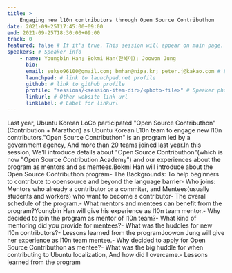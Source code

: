 ```yaml
---
title: >
    Engaging new l10n contributors through Open Source Contributhon 
date: 2021-09-25T17:45:00+09:00
end: 2021-09-25T18:30:00+09:00
track: 0
featured: false # If it's true. This session will appear on main page.
speakers: # Speaker info
    - name: Youngbin Han; Bokmi Han(한복미); Joowon Jung
      bio: 
      email: sukso96100@gmail.com; bmhan@nipa.kr; peter.j@kakao.com # Email
      launchpad: # link to launchpad.net profile
      github: # link to github profile
      profile: "sessions/<session-item-dir>/<photo-file>" # Speaker photo
      linkurl: # Other website link url
      linklabel: # Label for linkurl
---
```

Last year, Ubuntu Korean LoCo participated "Open Source Contributhon"(Contribution + Marathon) as Ubuntu Korean L10n team to engage new l10n contributors."Open Source Contributhon" is an program led by a government agency, And more than 20 teams joined last year.In this session, We'll introduce details about "Open Source Contributhon"(which is now "Open Source Contribution Academy") and our experiences about the program as mentors and as mentees.Bokmi Han will introduce about the Open Source Contributhon program- The Backgrounds: To help beginners to contribute to opensource and beyond the language barrier- Who joins: Mentors who already a contributor or a commiter, and Mentees(usually students and workers) who want to become a contributor- The overall schedule of the program.- What mentors and mentees can benefit from the program?Youngbin Han will give his experience as l10n team mentor.- Why decided to join the program as mentor of l10n team?- What kind of mentoring did you provide for mentees?- What was the huddles for new l10n contributors?- Lessons learned from the programJoowon Jung will give her experience as l10n team mentee.- Why decided to apply for Open Source Contributhon as mentee?- What was the big huddle for when contributing to Ubuntu localization, And how did I overcame.- Lessons learned from the program


